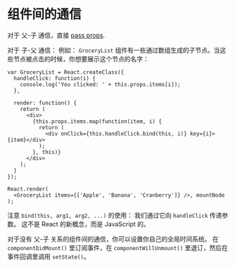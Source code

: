 # 组件间的通信



对于 父-子 通信，直接 [pass props](/react/docs/multiple-components.html).


对于 子-父 通信：
例如： `GroceryList` 组件有一些通过数组生成的子节点。当这些节点被点击的时候，你想要展示这个节点的名字：

```
var GroceryList = React.createClass({
  handleClick: function(i) {
    console.log('You clicked: ' + this.props.items[i]);
  },

  render: function() {
    return (
      <div>
        {this.props.items.map(function(item, i) {
          return (
            <div onClick={this.handleClick.bind(this, i)} key={i}>{item}</div>
          );
        }, this)}
      </div>
    );
  }
});

React.render(
  <GroceryList items={['Apple', 'Banana', 'Cranberry']} />, mountNode
);
```


注意 `bind(this, arg1, arg2, ...)` 的使用： 我们通过它向 `handleClick` 传递参数。 这不是 React 的新概念，而是 JavaScript 的。


对于没有 父-子 关系的组件间的通信，你可以设置你自己的全局时间系统。 在 `componentDidMount()` 里订阅事件，在 `componentWillUnmount()` 里退订，然后在事件回调里调用 `setState()`。
